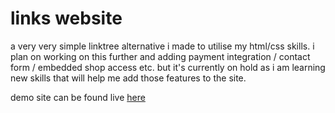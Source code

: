 # links website
a very very simple linktree alternative i made to utilise my html/css skills. i plan on working on this further and adding payment integration / contact form / embedded shop access etc. but it's currently on hold as i am learning new skills that will help me add those features to the site.

demo site can be found live [here](arson.dino.icu/website)
